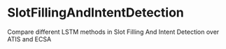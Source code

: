 # SlotFillingAndIntentDetection
Compare different LSTM methods in Slot Filling And Intent Detection over ATIS and ECSA
